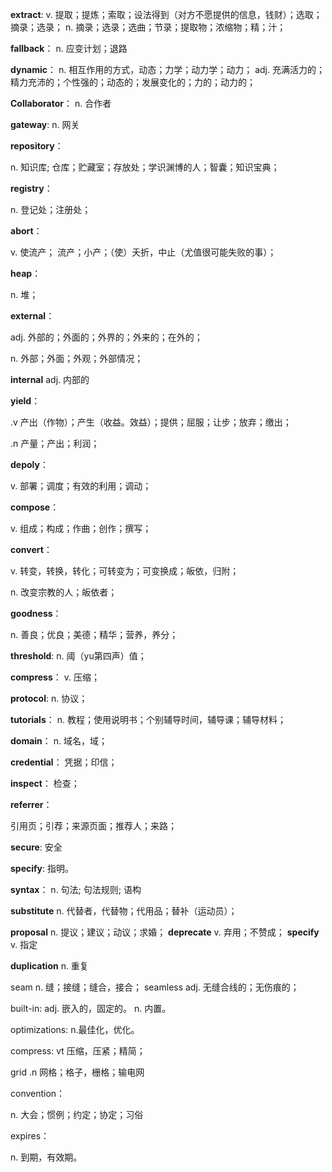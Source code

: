 **extract**: 
v. 提取；提炼；索取；设法得到（对方不愿提供的信息，钱财）；选取；摘录；选录；
n. 摘录；选录；选曲；节录；提取物；浓缩物；精；汁；

**fallback**： 
n. 应变计划；退路

**dynamic**：
n. 相互作用的方式，动态；力学；动力学；动力；
adj. 充满活力的；精力充沛的；个性强的；动态的；发展变化的；力的；动力的；

**Collaborator**： 
n. 合作者

**gateway**:
n. 网关

**repository**：

n. 知识库; 仓库；贮藏室；存放处；学识渊博的人；智囊；知识宝典；

**registry**： 

n. 登记处；注册处；

**abort**：

v. 使流产； 流产；小产；（使）夭折，中止（尤值很可能失败的事）；

**heap**：

n. 堆；

**external**：

adj. 外部的；外面的；外界的；外来的；在外的；

n. 外部；外面；外观；外部情况；

**internal**
adj. 内部的

**yield**：

.v 产出（作物）；产生（收益。效益）；提供；屈服；让步；放弃；缴出；

.n 产量；产出；利润；

**depoly**：

v. 部署；调度；有效的利用；调动；

**compose**：

v. 组成；构成；作曲；创作；撰写；

**convert**：

v. 转变，转换，转化；可转变为；可变换成；皈依，归附；

n. 改变宗教的人；皈依者；

**goodness**： 

n. 善良；优良；美德；精华；营养，养分；

**threshold**:
n. 阈（yu第四声）值；

**compress**：
v. 压缩；

**protocol**:
n. 协议；

**tutorials**：
n. 教程；使用说明书；个别辅导时间，辅导课；辅导材料；

**domain**：
n. 域名，域；

**credential**：
凭据；印信；

**inspect**：
检查；

**referrer**：

引用页；引荐；来源页面；推荐人；来路；

**secure**: 
安全

**specify**:
指明。

**syntax**：
n. 句法; 句法规则; 语构

**substitute**
n. 代替者，代替物；代用品；替补（运动员）；

**proposal**
n. 提议；建议；动议；求婚；
**deprecate**
v. 弃用；不赞成；
**specify**
v. 指定

**duplication**
n. 重复

seam n. 缝；接缝；缝合，接合；
seamless adj. 无缝合线的；无伤痕的；

built-in:  adj. 嵌入的，固定的。 n. 内置。

optimizations: n.最佳化，优化。

compress: vt 压缩，压紧；精简；

grid .n  网格；格子，栅格；输电网

convention：

n. 大会；惯例；约定；协定；习俗 

expires：

n. 到期，有效期。

